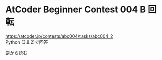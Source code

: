 # AtCoder Beginner Contest 004 B 回転  
https://atcoder.jp/contests/abc004/tasks/abc004_2  
Python (3.8.2)で回答  

逆から読む
